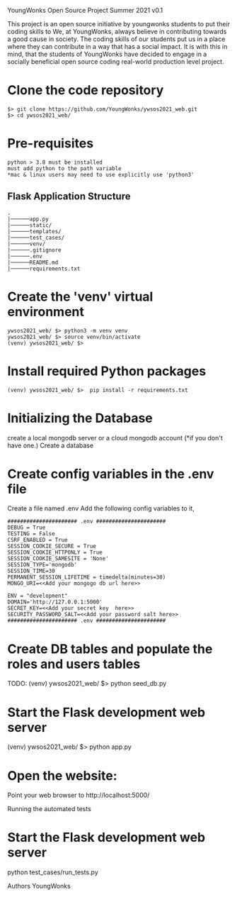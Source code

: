 YoungWonks Open Source Project Summer 2021 v0.1

This project is an open source initiative by youngwonks students to put their coding skills to 
We, at YoungWonks, always believe in contributing towards a good cause in society. The coding skills of our students put us in a place where they can contribute in a way that has a social impact. It is with this in mind, that the students of YoungWonks have decided to engage in a socially beneficial open source coding  real-world production level project. 

# Clone the code repository 
```
$> git clone https://github.com/YoungWonks/ywsos2021_web.git
$> cd ywsos2021_web/
```

# Pre-requisites
```
python > 3.8 must be installed
must add python to the path variable
*mac & linux users may need to use explicitly use 'python3'
```
## Flask Application Structure 
```
.
|──────app.py
|──────static/
|──────templates/
|──────test_cases/
|──────venv/
|──────.gitignore
|──────.env
|──────README.md
|──────requirements.txt
```

# Create the 'venv' virtual environment
```
ywsos2021_web/ $> python3 -m venv venv
ywsos2021_web/ $> source venv/bin/activate
(venv) ywsos2021_web/ $> 
```
# Install required Python packages
```
(venv) ywsos2021_web/ $>  pip install -r requirements.txt
```
# Initializing the Database
create a local mongodb server or a cloud mongodb account  (*if you don't have one.)
Create a database

# Create config variables in the .env file
Create a file named .env 
Add the following config variables to it,
```
###################### .env ######################
DEBUG = True
TESTING = False
CSRF_ENABLED = True
SESSION_COOKIE_SECURE = True
SESSION_COOKIE_HTTPONLY = True
SESSION_COOKIE_SAMESITE = 'None'
SESSION_TYPE='mongodb'
SESSION_TIME=30
PERMANENT_SESSION_LIFETIME = timedelta(minutes=30)
MONGO_URI=<<Add your mongogo db url here>>

ENV = "development"
DOMAIN='http://127.0.0.1:5000'
SECRET_KEY=<<Add your secret key  here>>
SECURITY_PASSWORD_SALT=<<Add your password salt here>>
###################### .env ######################
```
# Create DB tables and populate the roles and users tables
TODO: (venv) ywsos2021_web/ $>  python seed_db.py

# Start the Flask development web server
(venv) ywsos2021_web/ $> python app.py

# Open the website:
Point your web browser to http://localhost:5000/

Running the automated tests
# Start the Flask development web server
python test_cases/run_tests.py


Authors
YoungWonks